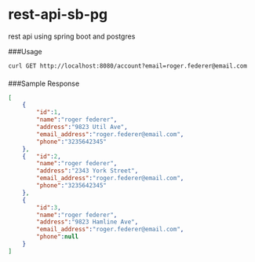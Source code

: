# rest-api-sb-pg
rest api using spring boot and postgres


###Usage

```
curl GET http://localhost:8080/account?email=roger.federer@email.com

```

####

###Sample Response

```json 
[
    {
        "id":1,
        "name":"roger federer",
        "address":"9823 Util Ave",
        "email_address":"roger.federer@email.com",
        "phone":"3235642345"
    },
    {   "id":2,
        "name":"roger federer",
        "address":"2343 York Street",
        "email_address":"roger.federer@email.com",
        "phone":"3235642345"
    },
    {
        "id":3,
        "name":"roger federer",
        "address":"9823 Hamline Ave",
        "email_address":"roger.federer@email.com",
        "phone":null
    }
]
```